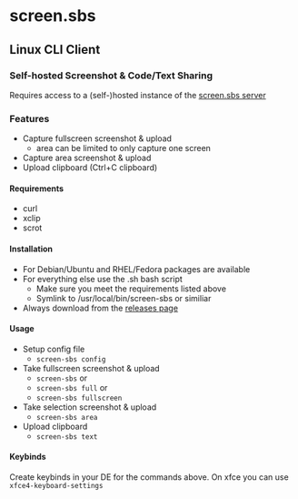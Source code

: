 # screen.sbs
## Linux CLI Client
### Self-hosted Screenshot & Code/Text Sharing
Requires access to a (self-)hosted instance of the [screen.sbs server](https://github.com/screen-sbs/server)
<br>

### Features
- Capture fullscreen screenshot & upload
  - area can be limited to only capture one screen
- Capture area screenshot & upload
- Upload clipboard (Ctrl+C clipboard)

#### Requirements
- curl
- xclip
- scrot

#### Installation
- For Debian/Ubuntu and RHEL/Fedora packages are available
- For everything else use the .sh bash script
  - Make sure you meet the requirements listed above
  - Symlink to /usr/local/bin/screen-sbs or similiar
- Always download from the [releases page](https://github.com/screen-sbs/client-linux/releases/latest)

#### Usage
- Setup config file
  - ```screen-sbs config```
- Take fullscreen screenshot & upload
  - ```screen-sbs``` or
  - ```screen-sbs full``` or
  - ```screen-sbs fullscreen```
- Take selection screenshot & upload
  - ```screen-sbs area```
- Upload clipboard
  - ```screen-sbs text```


#### Keybinds
Create keybinds in your DE for the commands above.
On xfce you can use ```xfce4-keyboard-settings```
